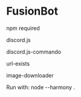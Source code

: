 # FusionBot

npm required

discord.js

discord.js-commando

url-exists

image-downloader


Run with:
node --harmony .
